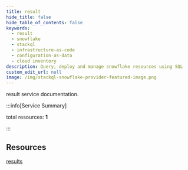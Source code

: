 ```yaml
---
title: result
hide_title: false
hide_table_of_contents: false
keywords:
  - result
  - snowflake
  - stackql
  - infrastructure-as-code
  - configuration-as-data
  - cloud inventory
description: Query, deploy and manage snowflake resources using SQL
custom_edit_url: null
image: /img/stackql-snowflake-provider-featured-image.png
---
```


result service documentation.

:::info[Service Summary]

total resources: __1__  

:::

## Resources
<div class="row">
<div class="providerDocColumn">
<a href="/result/results/">results</a>
</div>
<div class="providerDocColumn">

</div>
</div>
